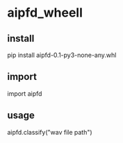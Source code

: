 # aipfd_wheell

## install
pip install aipfd-0.1-py3-none-any.whl

## import
 import aipfd
 
## usage
aipfd.classify("wav file path")
